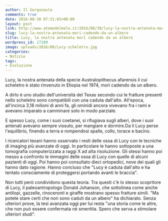 ```yaml
---
author: Il Gorgonauta
comments: true
date: 2016-08-30 07:51:03+00:00
layout: post
link: http://www.atomodelmale.it/2016/08/30/lucy-la-nostra-antenata-mori-cadendo-da-un-albero/
slug: lucy-la-nostra-antenata-mori-cadendo-da-un-albero
title: Lucy, la nostra antenata morì cadendo da un albero
wordpress_id: 17109
image: uploads/2016/08/Lucy-scheletro.jpg
categories:
- Notizie
tags:
- Evoluzione
---
```


Lucy, la nostra antenata della specie Australopithecus afarensis il cui scheletro è stato rinvenuto in Etiopia nel 1974, morì cadendo da un albero.

A dirlo è uno studio dell'università del Texas secondo cui le fratture presenti nello scheletro sono compatibili con una caduta dall'alto. All'epoca, all'incirca 3,18 milioni di anni fa, gli ominidi ancora vivevano fra i rami e avevano imparato a camminare solo in modo parziale.

E spesso Lucy, come i suoi coetanei, si rifugiava sugli alberi, dove i suoi antenati avevano sempre vissuto, per mangiare e dormire.Da lì Lucy perse l'equilibrio, finendo a terra e rompendosi spalle, collo, torace e bacino.

I ricercatori texani hanno osservato i resti delle ossa di Lucy con le tecniche di imaging più avanzate di oggi. In particolare le hanno sottoposte a una tomografia computerizzata a raggi X ad alta risoluzione. Gli stessi hanno poi messo a confronto le immagini delle ossa di Lucy con quelle di alcuni pazienti di oggi. Poi hanno poi consultato dieci ortopedici, nove dei quali gli hanno dato ragione. Hanno concluso che "Lucy è caduta dall'alto e ha tentato consciamente di proteggersi portando avanti le braccia".

Non tutti però condividono questa teoria. Tra questi c'è lo stesso scopritore di Lucy, il paleoantropologo Donald Johanson, che sottolinea come anche antilopi, gazzelle, rinoceronti e giraffe mostrano spesso fratture simili. "Ma potete stare certi che non sono caduti da un albero" ha dichiarato. Senza ulteriori prove, la tesi avanzata oggi per lui resta "una storia come le altre, che non può essere confermata né smentita. Spero che serva a stimolare ulteriori studi".
